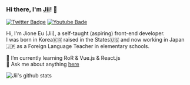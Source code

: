 ### Hi there, I'm [Jii](https://www.jioneeu.com/)! 👋

[![Twitter Badge](https://img.shields.io/twitter/url?color=skyblue&label=Twitter&logo=twitter&logoColor=skyblue&style=flat-square&url=https%3A%2F%2Fwww.twitter.com%2Fjioneeu)](https://www.twitter.com/jioneeu)
[![Youtube Bade](https://img.shields.io/twitter/url?color=red&label=YouTube&logo=youtube&logoColor=red&style=flat-square&url=https%3A%2F%2Fwww.youtube.com%2Fchannel%2FUC8hY3wjYlK2U9W4fqKN598Q%3Fview_as%3Dsubscriber)](https://www.youtube.com/channel/UC8hY3wjYlK2U9W4fqKN598Q?view_as=subscriber)

Hi, I'm Jione Eu (Jii), a self-taught (aspiring) front-end developer.<br>
I was born in Korea🇰🇷 raised in the States🇺🇸 and now working in Japan🇯🇵 as a Foreign Language Teacher in elementary schools.

🌱 I’m currently learning RoR & Vue.js & React.js <br>
💬 Ask me about anything [here](https://github.com/jioneeu/jioneeu/issues)

![Jii's github stats](https://github-readme-stats.vercel.app/api?username=jioneeu&show_icons=true)
